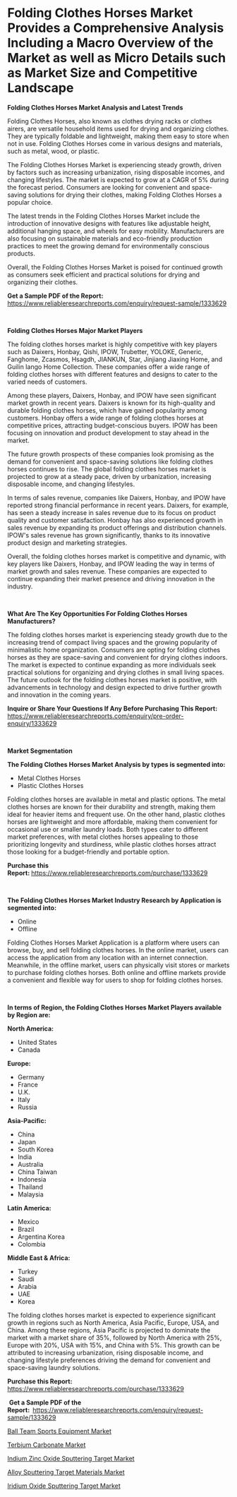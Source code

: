 <p><h1>Folding Clothes Horses Market Provides a Comprehensive Analysis Including a Macro Overview of the Market as well as Micro Details such as Market Size and Competitive Landscape</h1></p><p><strong>Folding Clothes Horses Market Analysis and Latest Trends</strong></p>
<p><p>Folding Clothes Horses, also known as clothes drying racks or clothes airers, are versatile household items used for drying and organizing clothes. They are typically foldable and lightweight, making them easy to store when not in use. Folding Clothes Horses come in various designs and materials, such as metal, wood, or plastic.</p><p>The Folding Clothes Horses Market is experiencing steady growth, driven by factors such as increasing urbanization, rising disposable incomes, and changing lifestyles. The market is expected to grow at a CAGR of 5% during the forecast period. Consumers are looking for convenient and space-saving solutions for drying their clothes, making Folding Clothes Horses a popular choice.</p><p>The latest trends in the Folding Clothes Horses Market include the introduction of innovative designs with features like adjustable height, additional hanging space, and wheels for easy mobility. Manufacturers are also focusing on sustainable materials and eco-friendly production practices to meet the growing demand for environmentally conscious products.</p><p>Overall, the Folding Clothes Horses Market is poised for continued growth as consumers seek efficient and practical solutions for drying and organizing their clothes.</p></p>
<p><strong>Get a Sample PDF of the Report:&nbsp;</strong> <a href="https://www.reliableresearchreports.com/enquiry/request-sample/1333629">https://www.reliableresearchreports.com/enquiry/request-sample/1333629</a></p>
<p>&nbsp;</p>
<p><strong>Folding Clothes Horses Major Market Players</strong></p>
<p><p>The folding clothes horses market is highly competitive with key players such as Daixers, Honbay, Qishi, IPOW, Trubetter, YOLOKE, Generic, Fanghome, Zcasmos, Hsagdh, JIANKUN, Star, Jinjiang Jiaxing Home, and Guilin Iango Home Collection. These companies offer a wide range of folding clothes horses with different features and designs to cater to the varied needs of customers.</p><p>Among these players, Daixers, Honbay, and IPOW have seen significant market growth in recent years. Daixers is known for its high-quality and durable folding clothes horses, which have gained popularity among customers. Honbay offers a wide range of folding clothes horses at competitive prices, attracting budget-conscious buyers. IPOW has been focusing on innovation and product development to stay ahead in the market.</p><p>The future growth prospects of these companies look promising as the demand for convenient and space-saving solutions like folding clothes horses continues to rise. The global folding clothes horses market is projected to grow at a steady pace, driven by urbanization, increasing disposable income, and changing lifestyles.</p><p>In terms of sales revenue, companies like Daixers, Honbay, and IPOW have reported strong financial performance in recent years. Daixers, for example, has seen a steady increase in sales revenue due to its focus on product quality and customer satisfaction. Honbay has also experienced growth in sales revenue by expanding its product offerings and distribution channels. IPOW's sales revenue has grown significantly, thanks to its innovative product design and marketing strategies.</p><p>Overall, the folding clothes horses market is competitive and dynamic, with key players like Daixers, Honbay, and IPOW leading the way in terms of market growth and sales revenue. These companies are expected to continue expanding their market presence and driving innovation in the industry.</p></p>
<p>&nbsp;</p>
<p><strong>What Are The Key Opportunities For Folding Clothes Horses Manufacturers?</strong></p>
<p><p>The folding clothes horses market is experiencing steady growth due to the increasing trend of compact living spaces and the growing popularity of minimalistic home organization. Consumers are opting for folding clothes horses as they are space-saving and convenient for drying clothes indoors. The market is expected to continue expanding as more individuals seek practical solutions for organizing and drying clothes in small living spaces. The future outlook for the folding clothes horses market is positive, with advancements in technology and design expected to drive further growth and innovation in the coming years.</p></p>
<p><strong>Inquire or Share Your Questions If Any Before Purchasing This Report:</strong> <a href="https://www.reliableresearchreports.com/enquiry/pre-order-enquiry/1333629">https://www.reliableresearchreports.com/enquiry/pre-order-enquiry/1333629</a></p>
<p>&nbsp;</p>
<p><strong>Market Segmentation</strong></p>
<p><strong>The Folding Clothes Horses Market Analysis by types is segmented into:</strong></p>
<p><ul><li>Metal Clothes Horses</li><li>Plastic Clothes Horses</li></ul></p>
<p><p>Folding clothes horses are available in metal and plastic options. The metal clothes horses are known for their durability and strength, making them ideal for heavier items and frequent use. On the other hand, plastic clothes horses are lightweight and more affordable, making them convenient for occasional use or smaller laundry loads. Both types cater to different market preferences, with metal clothes horses appealing to those prioritizing longevity and sturdiness, while plastic clothes horses attract those looking for a budget-friendly and portable option.</p></p>
<p><strong>Purchase this Report:&nbsp;</strong><a href="https://www.reliableresearchreports.com/purchase/1333629">https://www.reliableresearchreports.com/purchase/1333629</a></p>
<p>&nbsp;</p>
<p><strong>The Folding Clothes Horses Market Industry Research by Application is segmented into:</strong></p>
<p><ul><li>Online</li><li>Offline</li></ul></p>
<p><p>Folding Clothes Horses Market Application is a platform where users can browse, buy, and sell folding clothes horses. In the online market, users can access the application from any location with an internet connection. Meanwhile, in the offline market, users can physically visit stores or markets to purchase folding clothes horses. Both online and offline markets provide a convenient and flexible way for users to shop for folding clothes horses.</p></p>
<p>&nbsp;</p>
<p><strong>In terms of Region, the Folding Clothes Horses Market Players available by Region are:</strong></p>
<p>
    <p> <strong> North America: </strong>
        <ul>
            <li>United States</li>
            <li>Canada</li>
        </ul>
        </p> 
    <p> <strong> Europe: </strong>
        <ul>
            <li>Germany</li>
            <li>France</li>
            <li>U.K.</li>
            <li>Italy</li>
            <li>Russia</li>
        </ul>
        </p> 
    <p> <strong> Asia-Pacific: </strong>
        <ul>
            <li>China</li>
            <li>Japan</li>
            <li>South Korea</li>
            <li>India</li>
            <li>Australia</li>
            <li>China Taiwan</li>
            <li>Indonesia</li>
            <li>Thailand</li>
            <li>Malaysia</li>
        </ul>
        </p> 
    <p> <strong> Latin America: </strong>
        <ul>
            <li>Mexico</li>
            <li>Brazil</li>
            <li>Argentina Korea</li>
            <li>Colombia</li>
        </ul>
        </p> 
    <p> <strong> Middle East & Africa: </strong>
        <ul>
            <li>Turkey</li>
            <li>Saudi</li>
            <li>Arabia</li>
            <li>UAE</li>
            <li>Korea</li>
        </ul>
    </p>
    </p>
<p><p>The folding clothes horses market is expected to experience significant growth in regions such as North America, Asia Pacific, Europe, USA, and China. Among these regions, Asia Pacific is projected to dominate the market with a market share of 35%, followed by North America with 25%, Europe with 20%, USA with 15%, and China with 5%. This growth can be attributed to increasing urbanization, rising disposable income, and changing lifestyle preferences driving the demand for convenient and space-saving laundry solutions.</p></p>
<p><strong>Purchase this Report: </strong><a href="https://www.reliableresearchreports.com/purchase/1333629">https://www.reliableresearchreports.com/purchase/1333629</a></p>
<p>&nbsp;<strong>Get a Sample PDF of the Report:&nbsp;&nbsp;</strong><a href="https://www.reliableresearchreports.com/enquiry/request-sample/1333629">https://www.reliableresearchreports.com/enquiry/request-sample/1333629</a></p>
<p><strong></strong></p>
<p><p><a href="https://github.com/jodemen/Market-Research-Report-List-1/blob/main/ball-team-sports-equipment-market.md">Ball Team Sports Equipment Market</a></p><p><a href="https://medium.com/p/5ecb7f71e752/edit">Terbium Carbonate Market</a></p><p><a href="https://medium.com/p/d0d160da56f8/edit">Indium Zinc Oxide Sputtering Target Market</a></p><p><a href="https://github.com/Sarissaschmalingtr6fz2739/Market-Research-Report-List-1/blob/main/alloy-sputtering-target-materials-market.md">Alloy Sputtering Target Materials Market</a></p><p><a href="https://medium.com/p/c2ba0429a6d1/edit">Iridium Oxide Sputtering Target Market</a></p></p>